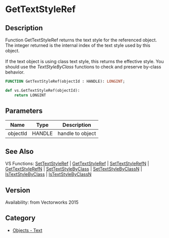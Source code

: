 # GetTextStyleRef

## Description
Function GetTextStyleRef returns the text style for the referenced object. The integer returned is the internal index of the text style used by this object. <BR>
<BR>
If the text object is using class text style, this returns the effective style.  You should use the *TextStyleByClass* functions to check and preserve by-class behavior.

```pascal
FUNCTION GetTextStyleRef(objectId : HANDLE): LONGINT;
```

```python
def vs.GetTextStyleRef(objectId):
    return LONGINT
```

## Parameters
|Name|Type|Description|
|---|---|---|
|objectId|HANDLE|handle to object|

## See Also
VS Functions:
[SetTextStyleRef](SetTextStyleRef.md) 
| [GetTextStyleRef](GetTextStyleRef.md) 
| [SetTextStyleRefN](SetTextStyleRefN.md) 
| [GetTextStyleRefN](GetTextStyleRefN.md) 
| [SetTextStyleByClass](SetTextStyleByClass.md) 
| [SetTextStyleByClassN](SetTextStyleByClassN.md) 
| [IsTextStyleByClass](IsTextStyleByClass.md) 
| [IsTextStyleByClassN](IsTextStyleByClassN.md)

## Version
Availability: from Vectorworks 2015

## Category
* [Objects - Text](../Categories/Objects%20-%20Text.md)
